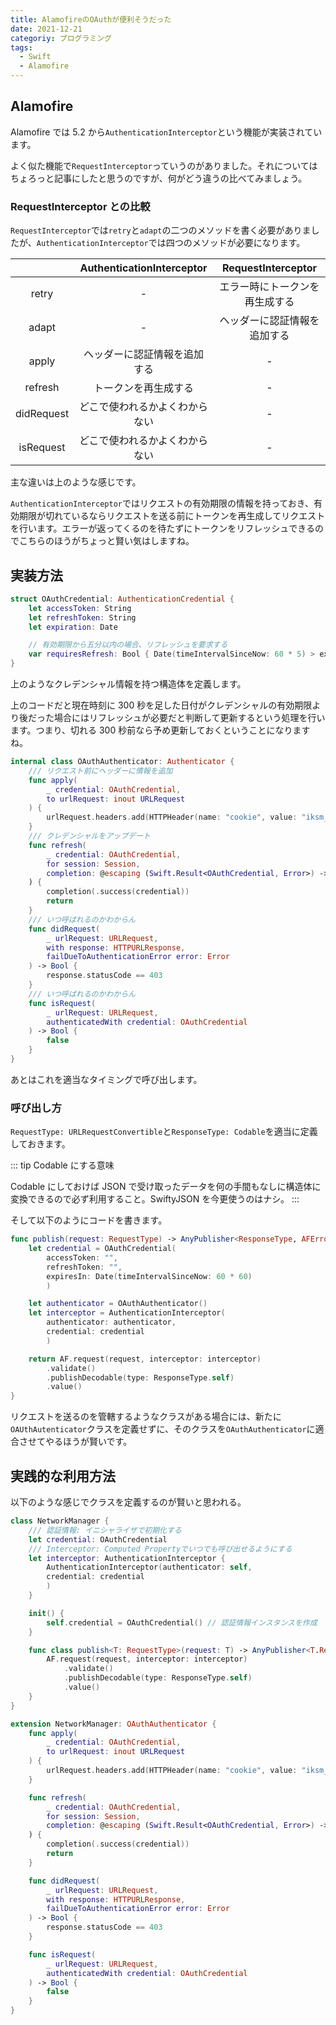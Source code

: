```yaml
---
title: AlamofireのOAuthが便利そうだった
date: 2021-12-21
categoriy: プログラミング
tags:
  - Swift
  - Alamofire
---
```


## Alamofire

Alamofire では 5.2 から`AuthenticationInterceptor`という機能が実装されています。

よく似た機能で`RequestInterceptor`っていうのがありました。それについてはちょろっと記事にしたと思うのですが、何がどう違うの比べてみましょう。

### RequestInterceptor との比較

`RequestInterceptor`では`retry`と`adapt`の二つのメソッドを書く必要がありましたが、`AuthenticationInterceptor`では四つのメソッドが必要になります。

|            |   AuthenticationInterceptor    |       RequestInterceptor       |
| :--------: | :----------------------------: | :----------------------------: |
|   retry    |               -                | エラー時にトークンを再生成する |
|   adapt    |               -                |  ヘッダーに認証情報を追加する  |
|   apply    |  ヘッダーに認証情報を追加する  |               -                |
|  refresh   |      トークンを再生成する      |               -                |
| didRequest | どこで使われるかよくわからない |               -                |
| isRequest  | どこで使われるかよくわからない |               -                |

主な違いは上のような感じです。

`AuthenticationInterceptor`ではリクエストの有効期限の情報を持っておき、有効期限が切れているならリクエストを送る前にトークンを再生成してリクエストを行います。エラーが返ってくるのを待たずにトークンをリフレッシュできるのでこちらのほうがちょっと賢い気はしますね。

## 実装方法

```swift
struct OAuthCredential: AuthenticationCredential {
    let accessToken: String
    let refreshToken: String
    let expiration: Date

    // 有効期限から五分以内の場合、リフレッシュを要求する
    var requiresRefresh: Bool { Date(timeIntervalSinceNow: 60 * 5) > expiration }
}
```

上のようなクレデンシャル情報を持つ構造体を定義します。

上のコードだと現在時刻に 300 秒を足した日付がクレデンシャルの有効期限より後だった場合にはリフレッシュが必要だと判断して更新するという処理を行います。つまり、切れる 300 秒前なら予め更新しておくということになりますね。

```swift
internal class OAuthAuthenticator: Authenticator {
    /// リクエスト前にヘッダーに情報を追加
    func apply(
        _ credential: OAuthCredential,
        to urlRequest: inout URLRequest
    ) {
        urlRequest.headers.add(HTTPHeader(name: "cookie", value: "iksm_session=\(credential.iksmSession)"))
    }
    /// クレデンシャルをアップデート
    func refresh(
        _ credential: OAuthCredential,
        for session: Session,
        completion: @escaping (Swift.Result<OAuthCredential, Error>) -> Void
    ) {
        completion(.success(credential))
        return
    }
    /// いつ呼ばれるのかわからん
    func didRequest(
        _ urlRequest: URLRequest,
        with response: HTTPURLResponse,
        failDueToAuthenticationError error: Error
    ) -> Bool {
        response.statusCode == 403
    }
    /// いつ呼ばれるのかわからん
    func isRequest(
        _ urlRequest: URLRequest,
        authenticatedWith credential: OAuthCredential
    ) -> Bool {
        false
    }
}
```

あとはこれを適当なタイミングで呼び出します。

### 呼び出し方

`RequestType: URLRequestConvertible`と`ResponseType: Codable`を適当に定義しておきます。

::: tip Codable にする意味

Codable にしておけば JSON で受け取ったデータを何の手間もなしに構造体に変換できるので必ず利用すること。SwiftyJSON を今更使うのはナシ。
:::

そして以下のようにコードを書きます。

```swift
func publish(request: RequestType) -> AnyPublisher<ResponseType, AFError> {
    let credential = OAuthCredential(
        accessToken: "",
        refreshToken: "",
        expiresIn: Date(timeIntervalSinceNow: 60 * 60)
        )

    let authenticator = OAuthAuthenticator()
    let interceptor = AuthenticationInterceptor(
        authenticator: authenticator,
        credential: credential
        )

    return AF.request(request, interceptor: interceptor)
        .validate()
        .publishDecodable(type: ResponseType.self)
        .value()
}
```

リクエストを送るのを管轄するようなクラスがある場合には、新たに`OAUthAutenticator`クラスを定義せずに、そのクラスを`OAuthAuthenticator`に適合させてやるほうが賢いです。

## 実践的な利用方法

以下のような感じでクラスを定義するのが賢いと思われる。

```swift
class NetworkManager {
    /// 認証情報: イニシャライザで初期化する
    let credential: OAuthCredential
    /// Interceptor: Computed Propertyでいつでも呼び出せるようにする
    let interceptor: AuthenticationInterceptor {
        AuthenticationInterceptor(authenticator: self,
        credential: credential
        )
    }

    init() {
        self.credential = OAuthCredential() // 認証情報インスタンスを作成
    }

    func class publish<T: RequestType>(request: T) -> AnyPublisher<T.ResponseType, AFError> {
        AF.request(request, interceptor: interceptor)
            .validate()
            .publishDecodable(type: ResponseType.self)
            .value()
    }
}

extension NetworkManager: OAuthAuthenticator {
    func apply(
        _ credential: OAuthCredential,
        to urlRequest: inout URLRequest
    ) {
        urlRequest.headers.add(HTTPHeader(name: "cookie", value: "iksm_session=\(credential.iksmSession)"))
    }

    func refresh(
        _ credential: OAuthCredential,
        for session: Session,
        completion: @escaping (Swift.Result<OAuthCredential, Error>) -> Void
    ) {
        completion(.success(credential))
        return
    }

    func didRequest(
        _ urlRequest: URLRequest,
        with response: HTTPURLResponse,
        failDueToAuthenticationError error: Error
    ) -> Bool {
        response.statusCode == 403
    }

    func isRequest(
        _ urlRequest: URLRequest,
        authenticatedWith credential: OAuthCredential
    ) -> Bool {
        false
    }
}
```
